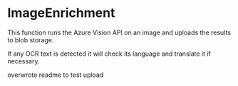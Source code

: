 # ImageEnrichment

This function runs the Azure Vision API on an image and uploads the results to blob storage.

If any OCR text is detected it will check its language and translate it if necessary.

overwrote readme to test upload